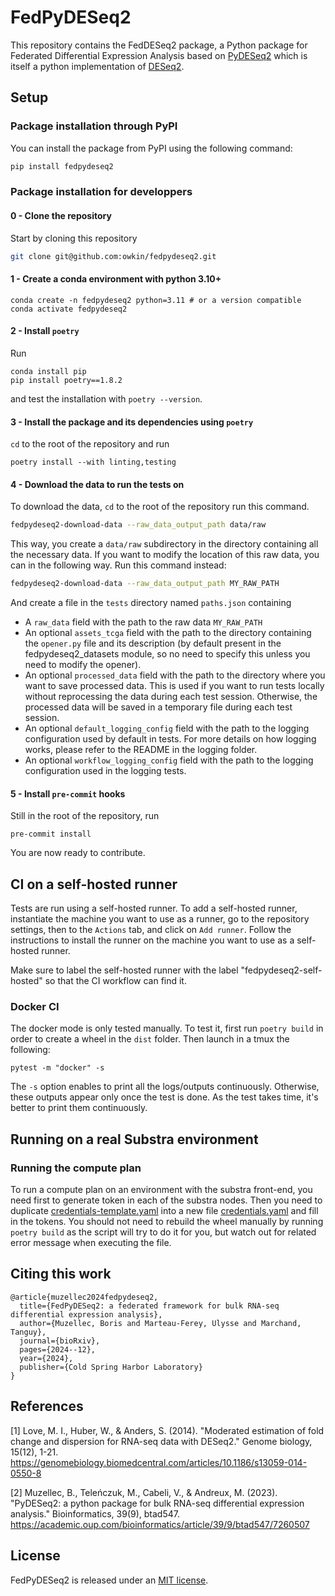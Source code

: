 # FedPyDESeq2

This repository contains the FedDESeq2 package, a Python package for Federated
Differential Expression Analysis based on [PyDESeq2](https://github.com/owkin/pydeseq2)
which is itself a python implementation of
[DESeq2](https://bioconductor.org/packages/release/bioc/html/DESeq2.html).

## Setup

### Package installation through PyPI

You can install the package from PyPI using the following command:

```bash
pip install fedpydeseq2
```


### Package installation for developpers

#### 0 - Clone the repository

Start by cloning this repository

```bash
git clone git@github.com:owkin/fedpydeseq2.git
```

#### 1 - Create a conda environment with python 3.10+

```
conda create -n fedpydeseq2 python=3.11 # or a version compatible
conda activate fedpydeseq2
```

#### 2 - Install `poetry`

Run

```
conda install pip
pip install poetry==1.8.2
```

and test the installation with `poetry --version`.



#### 3 - Install the package and its dependencies using `poetry`

`cd` to the root of the repository and run

```
poetry install --with linting,testing
```

#### 4 - Download the data to run the tests on

To download the data, `cd` to the root of the repository run this command.

```bash
fedpydeseq2-download-data --raw_data_output_path data/raw
```

This way, you create a `data/raw` subdirectory in the directory containing all the necessary data. If you want to modify
the location of this raw data, you can in the following way. Run this command instead:

```bash
fedpydeseq2-download-data --raw_data_output_path MY_RAW_PATH
```


And create a file in the `tests` directory named `paths.json` containing
- A `raw_data` field with the path to the raw data `MY_RAW_PATH`
- An optional `assets_tcga` field with the path to the directory containing the `opener.py` file and its description (by default present in the fedpydeseq2_datasets module, so no need to specify this unless you need to modify the opener).
- An optional `processed_data` field with the path to the directory where you want to save processed data. This is used
if you want to run tests locally without reprocessing the data during each test session. Otherwise, the processed data will be saved in a temporary file during each test session.
- An optional `default_logging_config` field with the path to the logging configuration used by default in tests. For more details on how logging works, please refer to the README in the logging folder.
- An optional `workflow_logging_config` field with the path to the logging configuration used in the logging tests.





#### 5 - Install `pre-commit` hooks

Still in the root of the repository, run

`pre-commit install`

You are now ready to contribute.

## CI on a self-hosted runner
Tests are run using a self-hosted runner. To add a self-hosted runner, instantiate the machine
you want to use as a runner, go to the repository settings, then to the `Actions` tab, and click on
`Add runner`. Follow the instructions to install the runner on the machine you want
to use as a self-hosted runner.

Make sure to label the self-hosted runner with the label "fedpydeseq2-self-hosted" so that
the CI workflow can find it.

### Docker CI
The docker mode is only tested manually. To test it, first run `poetry build`
in order to create a wheel in the `dist` folder. Then launch in a tmux the
following:
```
pytest -m "docker" -s
```
The `-s` option enables to print all the logs/outputs continuously. Otherwise, these
outputs appear only once the test is done. As the test takes time, it's better to
print them continuously.

## Running on a real Substra environment

### Running the compute plan
To run a compute plan on an environment with the substra front-end, you need first to generate token in each of the
substra nodes. Then you need to duplicate
[credentials-template.yaml](fedpydeseq2/substra_utils/credentials/credentials-template.yaml)
into a new file
[credentials.yaml](fedpydeseq2/substra_utils/credentials/credentials.yaml) and fill in the
tokens. You should not need to rebuild the wheel manually by running
`poetry build` as the script will try to do it for you, but watch out for
related error message when executing the file.

## Citing this work

```
@article{muzellec2024fedpydeseq2,
  title={FedPyDESeq2: a federated framework for bulk RNA-seq differential expression analysis},
  author={Muzellec, Boris and Marteau-Ferey, Ulysse and Marchand, Tanguy},
  journal={bioRxiv},
  pages={2024--12},
  year={2024},
  publisher={Cold Spring Harbor Laboratory}
}
```

## References

[1] Love, M. I., Huber, W., & Anders, S. (2014). "Moderated estimation of fold
        change and dispersion for RNA-seq data with DESeq2." Genome biology, 15(12), 1-21.
        <https://genomebiology.biomedcentral.com/articles/10.1186/s13059-014-0550-8>

[2] Muzellec, B., Teleńczuk, M., Cabeli, V., & Andreux, M. (2023). "PyDESeq2: a python package
        for bulk RNA-seq differential expression analysis." Bioinformatics, 39(9), btad547.
        <https://academic.oup.com/bioinformatics/article/39/9/btad547/7260507>

## License

FedPyDESeq2 is released under an [MIT license](https://github.com/owkin/FedPyDESeq2/blob/main/LICENSE](https://github.com/owkin/fedpydeseq2/blob/main/LICENSE)).
